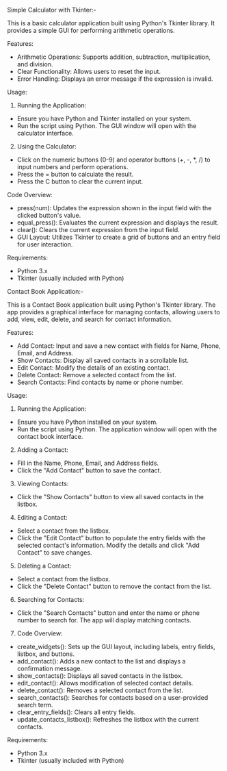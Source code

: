 Simple Calculator with Tkinter:-

This is a basic calculator application built using Python's Tkinter library. It provides a simple GUI for performing arithmetic operations.

Features:
* Arithmetic Operations: Supports addition, subtraction, multiplication, and division.
* Clear Functionality: Allows users to reset the input.
* Error Handling: Displays an error message if the expression is invalid.

Usage:
1) Running the Application:
* Ensure you have Python and Tkinter installed on your system.
* Run the script using Python. The GUI window will open with the calculator interface.
2) Using the Calculator:
* Click on the numeric buttons (0-9) and operator buttons (+, -, *, /) to input numbers and perform operations.
* Press the = button to calculate the result.
* Press the C button to clear the current input.

Code Overview:
* press(num): Updates the expression shown in the input field with the clicked button's value.
* equal_press(): Evaluates the current expression and displays the result.
* clear(): Clears the current expression from the input field.
* GUI Layout: Utilizes Tkinter to create a grid of buttons and an entry field for user interaction.

Requirements:
* Python 3.x
* Tkinter (usually included with Python)


Contact Book Application:-

This is a Contact Book application built using Python's Tkinter library. The app provides a graphical interface for managing contacts, allowing users to add, view, edit, delete, and search for contact information.

Features:
* Add Contact: Input and save a new contact with fields for Name, Phone, Email, and Address.
* Show Contacts: Display all saved contacts in a scrollable list.
* Edit Contact: Modify the details of an existing contact.
* Delete Contact: Remove a selected contact from the list.
* Search Contacts: Find contacts by name or phone number.

Usage:
1) Running the Application:
* Ensure you have Python installed on your system.
* Run the script using Python. The application window will open with the contact book interface.
2) Adding a Contact:
* Fill in the Name, Phone, Email, and Address fields.
* Click the "Add Contact" button to save the contact.
3) Viewing Contacts:
* Click the "Show Contacts" button to view all saved contacts in the listbox.
4) Editing a Contact:
* Select a contact from the listbox.
* Click the "Edit Contact" button to populate the entry fields with the selected contact's information. Modify the details and click "Add Contact" to save changes.
5) Deleting a Contact:
* Select a contact from the listbox.
* Click the "Delete Contact" button to remove the contact from the list.
6) Searching for Contacts:
* Click the "Search Contacts" button and enter the name or phone number to search for. The app will display matching contacts.
7) Code Overview:
* create_widgets(): Sets up the GUI layout, including labels, entry fields, listbox, and buttons.
* add_contact(): Adds a new contact to the list and displays a confirmation message.
* show_contacts(): Displays all saved contacts in the listbox.
* edit_contact(): Allows modification of selected contact details.
* delete_contact(): Removes a selected contact from the list.
* search_contacts(): Searches for contacts based on a user-provided search term.
* clear_entry_fields(): Clears all entry fields.
* update_contacts_listbox(): Refreshes the listbox with the current contacts.

Requirements:
* Python 3.x
* Tkinter (usually included with Python)





